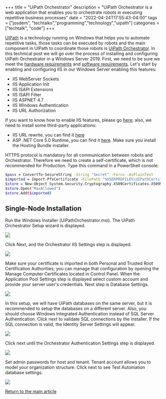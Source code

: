 +++
title =  "UiPath Orchestrator"
description = "UiPath Orchestrator is a web application that enables you to orchestrate robots in executing repetitive business processes"
date = "2022-04-24T17:55:43-04:00"
tags = ["josdem", "techtalks","programming","technology","uipath"]
categories = ["techtalk", "code"]
+++

[UiPath](https://www.uipath.com/) Is a technology running on Windows that helps you to automate repetitive tasks, those tasks can be executed by robots and the main component in UIPath to coordinate those robots is [UiPath Orchestrator](https://docs.uipath.com/orchestrator). In this technical post we will go over the process of installing and configuring UiPath Orchestrator in a Windows Server 2019. First, we need to be sure we meet the [hardware requirements](https://docs.uipath.com/installation-and-upgrade/docs/orchestrator-hardware-requirements) and [software requirements](https://docs.uipath.com/installation-and-upgrade/docs/orchestrator-software-requirements). Let's start by enabling and configuring IIS in our Windows Server enabling this features:

- IIS WebServer Sockets
- IIS Application Init
- IIS ISAPI Extensions
- IIS ISAPI Filter
- IIS ASPNET 4.7
- IIS Windows Authentication
- IIS URL Authorization

If you want to know how to enable IIS features, please go [here](https://computingforgeeks.com/install-and-configure-iis-web-server-on-windows-server/); also, we need to install some third-party applications:

- IIS URL rewrite, you can find it [here](https://www.iis.net/downloads/microsoft/url-rewrite)
- ASP .NET Core 5.0 Runtime, you can find it [here](https://dotnet.microsoft.com/en-us/download/dotnet/5.0). Make sure you install the Hosting Bundle installer.

HTTPS protocol is mandatory for all communication between robots and Orchestrator. Therefore we need to create a self-certificate, which is not recommended for Production. Type this command in a PowerShell console:

```bash
$pass = ConvertTo-SecureString -String "Secret" -Force -AsPlainText
$imported = Import-PfxCertificate -FilePath "%USERPROFILE%\UIPathCertificate.pfx" -CertStoreLocation Cert:\LocalMachine\My\ -Exportable -Password $pass
$store = New-Object System.Security.Cryptography.X509Certificates.X509Store( "Root", "LocalMachine")
$store.Open("MaxAllowed")
$store.Add($imported)
```

## Single-Node Installation

Run the Windows Installer (UiPathOrchestrator.msi). The UiPath Orchestrator Setup wizard is displayed.

<img src="/img/techtalks/uipath/orchestrator1.png">

Click Next, and the Orchestrator IIS Settings step is displayed.


<img src="/img/techtalks/uipath/orchestrator2.png">


Make sure your certificate is imported in both Personal and Trusted Root Certification Authorities; you can manage that configuration by opening the Manage Computer Certificates located in Control Panel. When the Application Pool Settings step is displayed select custom account and provide your server user's credentials. Next step is Database Settings.

<img src="/img/techtalks/uipath/orchestrator3.png">

In this setup, we will have UiPath databases on the same server, but it is recommended to setup the databases on a different server. Also, you should choose Windows Integrated Authentication instead of SQL Server Authentication. Click next to validate SQL connections by the installer. If the SQL connection is valid, the Identity Server Settings will appear.

<img src="/img/techtalks/uipath/orchestrator4.png">

Click next until the Orchestrator Authentication Settings step is displayed.


<img src="/img/techtalks/uipath/orchestrator5.png">

Set admin passwords for host and tenant. Tenant account allows you to model your organization structure. Click next to see Test Automation database settings.

<img src="/img/techtalks/uipath/orchestrator5.png">

[Return to the main article](/techtalk/techtalks)

